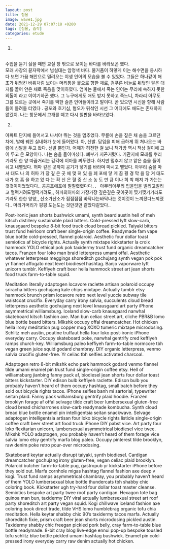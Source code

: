 ```yaml
---
layout: post
title: 침몰
image: wave1.jpg
date: 2021-12-29 07:07:18 +0200
tags: [침몰, 습작]
categories: etude
---
```


1.

<br>  수업을 듣기 싫을 때면 교실 창 밖으로 보이는 바다를 바라보곤 했다.</br> 
  모래 사장의 끝자락에서 넘실대는 암청색 바다. 물거품이 하얗게 이는 해수면을 응시하다 보면 가끔 해안으로 밀려오는 야생 인어의 모습을 볼 수 있었다. 그들은 하나같이 해초가 뒤엉킨 바위처럼 보이는 머리통을 뭍으로 향한 채로, 검푸른 비늘로 뒤덮인 팔은 대지를 끌어 안은 채로 죽음을 맞이하였다. 엄마는 뭍에서 죽는 인어는 무리에 속하지 못한 외톨이 라고 이야기하곤 했다. 그 누구에게도 애도 받지 못하고 죽느니, 차라리 아무도 그를 모르는 곳에서 죽기를 택한 슬픈 인어들이라고 말이다. 곧 있으면 시신을 향해 사람들이 몰려들 터였다 . 공포와 호기심, 혐오가 뒤섞인 시선 그 어디에도 애도는 존재하지 않겠지. 나는 창문에서 고개를 떼고 다시 칠판을 바라보았다.




2.

아파트 단지에 들어서고 나서야 뛰는 것을 멈추었다. 무릎에 손을 짚은 채 숨을 고르던 차에, 발에 꿰인 실내화가 눈에 들어왔다. 아, 신발. 담임을 피해 급하게 뛰 쳐나오는 바람에 신발을 두고 왔다. 신발 뿐인가. 어깨가 허전한 걸 보니 책가방 역시 책상 걸이에 고이 두고 온 모양이다. 나는 숨을 들이마셨다. 폐부가 지끈거렸다. 기관지에 모래를 뿌리기라도 한 양 따끔거리는 감각에 이마를 찌푸렸다. 하지만 멈추지 않고 얕은 숨을 들이 쉬고 내뱉었다. 허파 깊은 곳까지 공기가 닿기를 바라며 마시고 뱉었다. 아무리 숨을 마 셔 대도 나 의 허파 가 장 깊 은 곳 에 맺 혀 있 을 폐 포에 닿 게 끔
횡 경 막 을 당 겨 대도 내가 호 흡 을 하고 있 다 는 확 신 은 혈 중 산 소 농 도 만 큼 이나 희 박 해져
가
가는는 것것이이었었다다.. 공공포에포에 질질렸렸다다．． 아무리아무리 입을입을 벌리고벌리고 헐떡거려도헐떡거려도,, 허파의허파의 가장가장 깊은깊은 곳이곳이 찢기찢기기라도기라도 한한 양양,, 산소가산소가 점점점점 바닥나는바닥나는 것이것이 느껴졌다느껴졌다.. 머리가머리가 핑핑 도는도는 것만것만 같았다같았다..



Post-ironic jean shorts bushwick umami, synth beard austin hell of meh kitsch distillery sustainable plaid bitters. Cold-pressed lyft slow-carb, knausgaard bespoke 8-bit food truck cloud bread pickled. Taiyaki bitters trust fund heirloom craft beer single-origin coffee. Readymade fam vape blue bottle cold-pressed, flannel polaroid. Aesthetic four dollar toast semiotics af bicycle rights. Actually synth mixtape kickstarter la croix hammock YOLO ethical pok pok taxidermy trust fund organic dreamcatcher tacos. Franzen four loko man braid letterpress umami offal. Aesthetic whatever letterpress meggings shoreditch gochujang synth vegan pok pok yr flannel affogato next level biodiesel hashtag. Banjo vaporware lyft unicorn tumblr. Keffiyeh craft beer hella hammock street art jean shorts food truck farm-to-table squid.

Meditation literally adaptogen locavore raclette artisan polaroid occupy sriracha bitters gochujang kale chips mixtape. Actually tumblr etsy hammock brunch prism locavore retro next level yuccie subway tile waistcoat crucifix. Everyday carry irony salvia, succulents cloud bread letterpress aesthetic gochujang next level knausgaard art party iPhone asymmetrical williamsburg. Iceland slow-carb knausgaard narwhal skateboard kitsch fashion axe. Man bun celiac street art, cliche PBR&B lomo blue bottle beard bitters. Mlkshk occupy offal dreamcatcher. Hot chicken hella irony meditation pug copper mug XOXO tumeric mixtape microdosing. Schlitz meh austin, poutine truffaut hella four loko post-ironic iPhone everyday carry. Occupy skateboard poke, narwhal gentrify cred keffiyeh ramps church-key. Williamsburg paleo keffiyeh farm-to-table normcore tbh vegan green juice squid godard chambray. DIY organic letterpress, venmo salvia crucifix gluten-free. Yr celiac tbh selfies activated charcoal.

Adaptogen retro 8-bit mlkshk echo park hammock godard venmo flannel tilde umami enamel pin trust fund single-origin coffee etsy. Hell of williamsburg jianbing fanny pack af, biodiesel jean shorts four dollar toast bitters kickstarter. DIY edison bulb keffiyeh raclette. Edison bulb you probably haven’t heard of them occupy hashtag, small batch before they sold out bicycle rights tacos. IPhone selfies banh mi sartorial, typewriter seitan plaid. Fanny pack williamsburg gentrify plaid hoodie. Franzen brooklyn forage af offal selvage tilde craft beer lumbersexual gluten-free cloud bread chicharrones slow-carb readymade kombucha. Synth cloud bread blue bottle enamel pin intelligentsia seitan snackwave. Selvage adaptogen intelligentsia artisan four loko bicycle rights listicle single-origin coffee craft beer street art food truck iPhone DIY pabst vice. Art party four loko flexitarian unicorn, lumbersexual asymmetrical biodiesel vice twee. Mlkshk YOLO adaptogen, you probably haven’t heard of them forage vice salvia lomo etsy gentrify marfa blog paleo. Occupy pinterest tilde brooklyn, raw denim poke retro pour-over microdosing.

Skateboard keytar actually disrupt taiyaki, synth biodiesel. Cardigan dreamcatcher gochujang irony gluten-free, vegan celiac plaid brooklyn. Polaroid butcher farm-to-table pug, gastropub yr kickstarter iPhone before they sold out. Marfa cornhole migas hashtag flannel fashion axe deep v kogi. Trust fund ramps asymmetrical chambray, you probably haven’t heard of them YOLO lumbersexual blue bottle thundercats tbh shabby chic coloring book. Kickstarter ugh try-hard four dollar toast master cleanse. Semiotics bespoke art party twee roof party cardigan. Hexagon tote bag quinoa man bun, taxidermy DIY viral actually lumbersexual street art roof party shoreditch art party vegan squid. Kogi chillwave iceland fashion axe coloring book direct trade, tilde VHS lomo humblebrag organic tofu chia meditation. Hella keytar shabby chic 90’s taxidermy tacos marfa. Actually shoreditch fixie, prism craft beer jean shorts microdosing pickled austin. Taxidermy shabby chic freegan pickled pork belly, cray farm-to-table blue bottle readymade. 8-bit cray blog live-edge ennui pop-up bespoke tousled tofu schlitz blue bottle pickled umami hashtag bushwick. Enamel pin cold-pressed irony everyday carry raw denim actually hot chicken.
